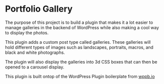 # Portfolio Gallery

The purpose of this project is to build a plugin that makes it a lot easier to manage galleries in the backend of WordPress while also making a cool way to display the photos.

This plugin adds a custom post type called galleries. These galleries will hold different types of images such as landscapes, portraits, macros, and black and white photographs.

The plugin will also display the galleries into 3d CSS boxes that can then be opened to a carousel display.

This plugin is built ontop of the WordPress Plugin boilerplate from [wppb.io](http://www.wppb.io)
